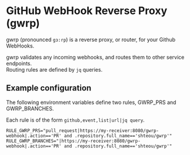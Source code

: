 # GitHub WebHook Reverse Proxy (gwrp)

gwrp (pronounced `gɜ:rp`) is a reverse proxy, or router, for your Github WebHooks.

gwrp validates any incoming webhooks, and routes them to other service endpoints.  
Routing rules are defined by `jq` queries.


## Example configuration

The following environment variables define two rules, GWRP_PRS and GWRP_BRANCHES.

Each rule is of the form `github,event,list|url|jq query`.


```
RULE_GWRP_PRS="pull_request|https://my-receiver:8080/gwrp-webhook|.action=='PR' and .repository.full_name=='shteou/gwrp'"
RULE_GWRP_BRANCHES="|https://my-receiver:8080/gwrp-webhook|.action=='PR' and .repository.full_name=='shteou/gwrp'"
```